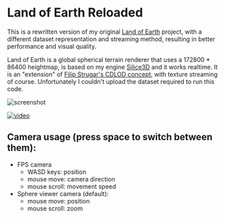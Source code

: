 Land of Earth Reloaded
======================

This is a rewritten version of my original [Land of Earth](https://github.com/Tomius/LoE) project, with a different dataset representation and streaming method, resulting in better performance and visual quality.

Land of Earth is a global spherical terrain renderer that uses a 172800 * 86400 heightmap, is based on my engine [Silice3D](https://github.com/Tomius/Silice3D) and it works realtime. It is an "extension" of [Filip Strugar's CDLOD concept](http://www.vertexasylum.com/downloads/cdlod/cdlod_latest.pdf), with texture streaming of course. Unfortunately I couldn't upload the dataset required to run this code.

![screenshot](screenshots/screenshot.jpg)

[![video](screenshots/video.png)](https://youtu.be/n4WSMzjVrB8)


Camera usage (press space to switch between them):
----------------------------------------------------
* FPS camera
  * WASD keys: position
  * mouse move: camera direction
  * mouse scroll: movement speed
* Sphere viewer camera (default):
  * mouse move: position
  * mouse scroll: zoom

